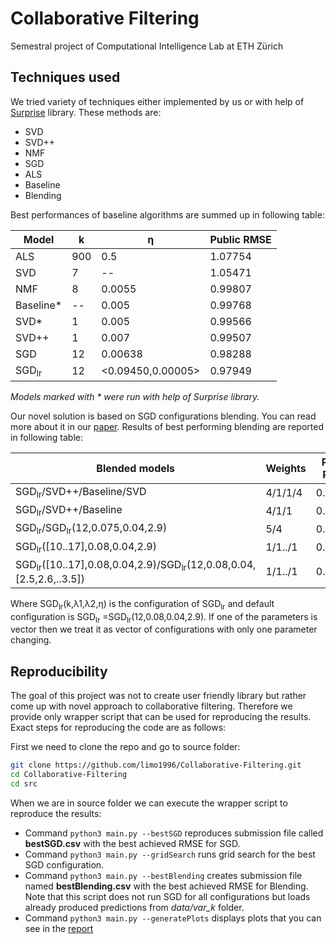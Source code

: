 # Collaborative Filtering 
Semestral project of Computational Intelligence Lab at ETH Zürich

## Techniques used
We tried variety of techniques either implemented by us or with help of [Surprise](https://github.com/NicolasHug/Surprise) library. These methods are:
  * SVD
  * SVD++
  * NMF
  * SGD
  * ALS
  * Baseline
  * Blending
  
Best performances of baseline algorithms are summed up in following table:

| Model   | k   | η   | Public RMSE   |
| ------------- | ------------- | ----- | ---- |
| ALS | 900 | 0.5 | 1.07754 |
| SVD | 7 | -- | 1.05471 |
| NMF | 8 | 0.0055 | 0.99807 |
| Baseline* | --  | 0.005 | 0.99768 |
| SVD* | 1 | 0.005 | 0.99566 |
| SVD++ | 1 | 0.007 | 0.99507 |
| SGD | 12 | 0.00638 | 0.98288 |
| SGD<sub>lr</sub> | 12 | <0.09450,0.00005> | 0.97949 |

*Models marked with * were run with help of Surprise library.*

Our novel solution is based on SGD configurations blending. You can read more about it in our [paper](report/report.pdf). Results of best performing blending are reported in following table:

|Blended models   | Weights | Public RMSE   |
| ------------- | ------------- | ----- |
| SGD<sub>lr</sub>/SVD++/Baseline/SVD | 4/1/1/4 | 0.98842 |
| SGD<sub>lr</sub>/SVD++/Baseline | 4/1/1 | 0.98126 |
| SGD<sub>lr</sub>/SGD<sub>lr</sub>(12,0.075,0.04,2.9) | 5/4 | 0.97817 |
| SGD<sub>lr</sub>([10..17],0.08,0.04,2.9) | 1/1../1 | 0.97723 |
| SGD<sub>lr</sub>([10..17],0.08,0.04,2.9)/SGD<sub>lr</sub>(12,0.08,0.04,[2.5,2.6,..3.5]) | 1/1../1 | 0.97718 |

Where SGD<sub>lr</sub>(k,λ1,λ2,η) is the configuration of SGD<sub>lr</sub> and default  configuration is SGD<sub>lr</sub> =SGD<sub>lr</sub>(12,0.08,0.04,2.9). If one of the parameters is vector then we treat it as vector of configurations with only one parameter changing. 

## Reproducibility
The goal of this project was not to create user friendly library but rather come up with novel approach to collaborative filtering. Therefore we provide only wrapper script that can be used for reproducing the results. Exact steps for reproducing the code are as follows:

First we need to clone the repo and go to source folder:
```bash
git clone https://github.com/limo1996/Collaborative-Filtering.git
cd Collaborative-Filtering
cd src
```
When we are in source folder we can execute the wrapper script to reproduce the results:
  * Command `python3 main.py --bestSGD` reproduces submission file called **bestSGD.csv** with the best achieved RMSE for SGD.
  * Command `python3 main.py --gridSearch` runs grid search for the best SGD configuration.
  * Command `python3 main.py --bestBlending` creates submission file named **bestBlending.csv** with the best achieved RMSE for Blending. Note that this script does not run SGD for all configurations but loads already produced predictions from *data/var_k* folder. 
  * Command `python3 main.py --generatePlots` displays plots that you can see in the [report](report/report.pdf)
